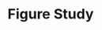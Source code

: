 ---
id: "TT06"
title: "Figure Study"
artistId: "docents"
catalogNo: "TT06"
cover: "/images/releases/album-one.jpg"
coverAlt: ""
releaseDate: 2023-08-25
# ffo: ["Clark", "Machinedrum", "Com Truise"]
streamingLinks:
  - { platform: "Nina", url: "https://www.ninaprotocol.com/releases/docents-figure-study" }
  - { platform: "Spotify", url: "https://open.spotify.com/album/03tVTZspKV2CC38gYRZtXE?si=MMT07rSuRW-ktwaF6vkhgg" }
  - { platform: "Apple Music", url: "https://music.apple.com/ca/album/figure-study/1697015947" }
formats: ["digital", "cassette", "compact-disk"]
---